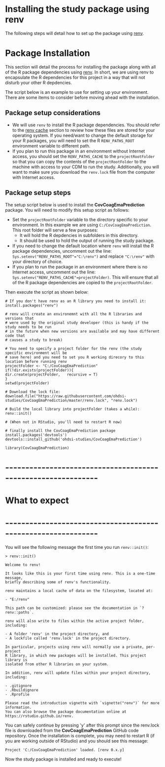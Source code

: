 Installing the study package using renv
===========================================================================================
  
The following steps will detail how to set up the package using [renv](https://rstudio.github.io/renv/articles/renv.html).

# Package Installation

This section will detail the process for installing the package along with all of the R package dependencies using [renv](https://rstudio.github.io/renv/articles/renv.html). In short, we are using renv to encapsulate the R dependencies for this project in a way that will not disturb your other R depdencies.

The script below is an example to use for setting up your environment. There are some items to consider before moving ahead with the installation.

## Package setup considerations

- We will use `renv` to install the R package dependencies. You should refer to the [renv cache](https://rstudio.github.io/renv/articles/renv.html#cache) section to review how these files are stored for your operating system. If you need/want to change the default storage for your R packages, you will need to set the R `RENV_PATHS_ROOT` environment variable to different path.
- If you plan to run this package in an environment without Internet access, you should set the `RENV_PATHS_CACHE` to the `projectRootFolder` so that you can copy the contents of the `projectRootFolder` to the machine with access to your CDM to run the study. Additionally, you will want to make sure you download the `renv.lock` file from the computer with Internet access.
                                                                                                 
## Package setup steps

The setup script below is used to install the **CovCoagEmaPrediction** package. You will need to modify this setup script as follows:
                                                                                              
- Set the `projectRootFolder` variable to the directory specific to your environment. In this example we are using `C:/CovCoagEmaPrediction`. This root folder will serve a few purposes:
  - It will hold the R depdencies in subfolders in this directory.
  - It should be used to hold the output of running the study package.
- If you need to change the default location where `renv` will install the R package dependencies, uncomment out the line: `Sys.setenv("RENV_PATHS_ROOT"="C:\renv")` and replace `"C:\renv"` with your directory of choice.
- If you plan to run the package in an environment where there is no Internet access, uncomment out the line: `Sys.setenv("RENV_PATHS_CACHE"=projectFolder)`. This will ensure that all of the R package dependencies are copied to the `projectRootFolder`.
                                                                                              
Then execute the script as shown below:
                                                                                              
````
# If you don't have renv as an R library you need to install it:
install.packages("renv")

# renv will create an environemnt with all the R libraries and versions that
# were used by the original study developer (this is handy if the study needs to be run 
# in the future when new versions are available and may have different code that 
# causes a study to break)

# You need to specify a project folder for the renv (the study specific environment will be 
# save here) and you need to set you R working direcory to this location before running renv
projectFolder <- "C:/CovCoagEmaPrediction"
if(!dir.exists(projectFolder)){
dir.create(projectFolder,   recursive = T)
}
setwd(projectFolder)
                                                                                              
# Download the lock file:
download.file("https://raw.githubusercontent.com/ohdsi-studies/CovCoagEmaPrediction/master/renv.lock", "renv.lock")

# Build the local library into projectFolder (takes a while):
renv::init()

# (When not in RStudio, you'll need to restart R now)

# finally install the CovCoagEmaPrediction package
install.packages('devtools')
devtools::install_github('ohdsi-studies/CovCoagEmaPrediction')

library(CovCoagEmaPrediction)
````                                                                                                 
# -------------------------------------------------------------
# What to expect
# -------------------------------------------------------------
You will see the following message the first time you run `renv::init()`: 
  
  ````
> renv::init()

Welcome to renv!
  
It looks like this is your first time using renv. This is a one-time message,
briefly describing some of renv's functionality.

renv maintains a local cache of data on the filesystem, located at:

- "E:/renv"

This path can be customized: please see the documentation in `?renv::paths`.

renv will also write to files within the active project folder, including:

- A folder 'renv' in the project directory, and
- A lockfile called 'renv.lock' in the project directory.

In particular, projects using renv will normally use a private, per-project
R library, in which new packages will be installed. This project library is
isolated from other R libraries on your system.

In addition, renv will update files within your project directory, including:

- .gitignore
- .Rbuildignore
- .Rprofile

Please read the introduction vignette with `vignette("renv")` for more information.
You can also browse the package documentation online at https://rstudio.github.io/renv.
````

You can safely continue by pressing 'y' after this prompt since the renv.lock file is downloaded from the **CovCoagEmaPrediction** GitHub code repository. Once the installation is complete, you may need to restart R (if you are working outside of RStudio) and you should see this message:

````
Project 'C:/CovCoagEmaPrediction' loaded. [renv 0.x.y]
````

Now the study package is installed and ready to execute! 
